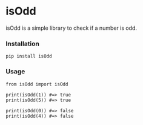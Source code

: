 # isOdd

isOdd is a simple library to check if a number is odd.

### Installation

```
pip install isOdd
```

### Usage

```
from isOdd import isOdd

print(isOdd(1)) #=> true
print(isOdd(5)) #=> true

print(isOdd(0)) #=> false
print(isOdd(4)) #=> false
```
